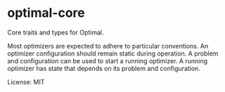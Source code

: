 # optimal-core

Core traits and types for Optimal.

Most optimizers are expected to adhere to particular conventions.
An optimizer configuration should remain static during operation.
A problem and configuration
can be used to start a running optimizer.
A running optimizer has state
that depends on its problem
and configuration.

License: MIT
